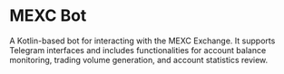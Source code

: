 # MEXC Bot
A Kotlin-based bot for interacting with the MEXC Exchange. It supports Telegram interfaces and includes functionalities for account balance monitoring, trading volume generation, and account statistics review.
